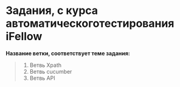 # Задания, с курса автоматическоготестирования iFellow


__Название ветки, соответствует теме задания:__
>1. Ветвь Xpath
>2. Ветвь cucumber
>3. Ветвь API
